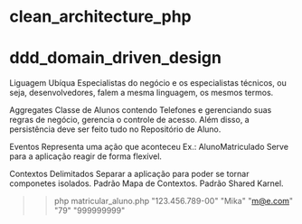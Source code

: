 # clean_architecture_php

# ddd_domain_driven_design

Liguagem Ubíqua
Especialistas do negócio e os especialistas técnicos, ou seja, desenvolvedores, falem a mesma linguagem, os mesmos termos.

Aggregates
Classe de Alunos contendo Telefones e gerenciando suas regras de negócio, gerencia o controle de acesso.
Além disso, a persistência deve ser feito tudo no Repositório de Aluno.

Eventos
Representa uma ação que aconteceu
Ex.: AlunoMatriculado
Serve para a aplicação reagir de forma flexível.

Contextos Delimitados
Separar a aplicação para poder se tornar componetes isolados.
Padrão Mapa de Contextos.
Padrão Shared Karnel.


>> php matricular_aluno.php "123.456.789-00" "Mika" "m@e.com" "79" "999999999"
